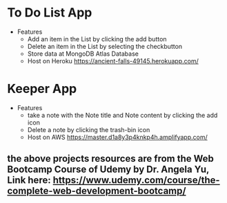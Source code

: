 # To Do List App
- Features
  - Add an item in the List by clicking the add button
  - Delete an item in the List by selecting the checkbutton
  - Store data at MongoDB Atlas Database
  - Host on Heroku https://ancient-falls-49145.herokuapp.com/  

# Keeper App
- Features 
  - take a note with the Note title and Note content by clicking the add icon
  - Delete a note by clicking the trash-bin icon
  - Host on AWS https://master.d1a8y3p4knkp4h.amplifyapp.com/
  
 ## the above projects resources are from the Web Bootcamp Course of Udemy by Dr. Angela Yu, Link here: https://www.udemy.com/course/the-complete-web-development-bootcamp/
